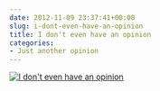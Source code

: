```yaml
---
date: 2012-11-09 23:37:41+00:00
slug: i-dont-even-have-an-opinion
title: I don't even have an opinion
categories:
- Just another opinion
---
```



[![I don't even have an opinion](https://i.ytimg.com/vi/LBBni_-tMNs/mqdefault.jpg)](http://www.youtube.com/watch?v=LBBni_-tMNs)